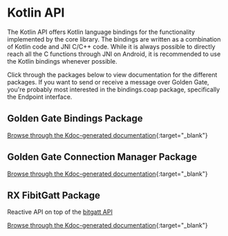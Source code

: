 Kotlin API
==========

The Kotlin API offers Kotlin language bindings for the functionality
implemented by the core library. The bindings are written as a combination
of Kotlin code and JNI C/C++ code. While it is always possible to directly
reach all the C functions through JNI on Android, it is recommended to use
the Kotlin bindings whenever possible.

Click through the packages below to view documentation for the different
packages.
If you want to send or receive a message over Golden Gate, you're probably most
interested in the bindings.coap package, specifically the Endpoint interface.

Golden Gate Bindings Package
----------------------------

[Browse through the Kdoc-generated documentation](/api/javadoc/GoldenGateBindings/-golden-gate-bindings/index.html){:target="_blank"}

Golden Gate Connection Manager Package
--------------------------------------

[Browse through the Kdoc-generated documentation](/api/javadoc/GoldenGateConnectionManager/-golden-gate-connection-manager/index.html){:target="_blank"}

RX FibitGatt Package
--------------------

Reactive API on top of the [bitgatt API](https://github.com/Fitbit/bitgatt)

[Browse through the Kdoc-generated documentation](/api/javadoc/RxFitbitGatt/-rx-fitbit-gatt/index.html){:target="_blank"}
